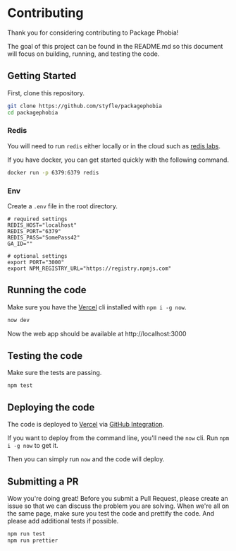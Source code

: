 # Contributing

Thank you for considering contributing to Package Phobia!

The goal of this project can be found in the README.md so this document will focus on building, running, and testing the code.

## Getting Started

First, clone this repository.

```sh
git clone https://github.com/styfle/packagephobia
cd packagephobia
```

### Redis

You will need to run `redis` either locally or in the cloud such as [redis labs](https://redislabs.com).

If you have docker, you can get started quickly with the following command.

```sh
docker run -p 6379:6379 redis
```

### Env

Create a `.env` file in the root directory.

```
# required settings
REDIS_HOST="localhost"
REDIS_PORT="6379"
REDIS_PASS="SomePass42"
GA_ID=""

# optional settings
export PORT="3000"
export NPM_REGISTRY_URL="https://registry.npmjs.com"
```

## Running the code

Make sure you have the [Vercel](https://vercel.com) cli installed with `npm i -g now`.

```sh
now dev
```

Now the web app should be available at http://localhost:3000


## Testing the code

Make sure the tests are passing.

```
npm test
```

## Deploying the code

The code is deployed to [Vercel](https://vercel.com) via [GitHub Integration](https://vercel.com/github).

If you want to deploy from the command line, you'll need the `now` cli. Run `npm i -g now` to get it.

Then you can simply run `now` and the code will deploy.

## Submitting a PR

Wow you're doing great! Before you submit a Pull Request, please create an issue so that we can discuss the problem you are solving. When we're all on the same page, make sure you test the code and prettify the code. And please add additional tests if possible.

```sh
npm run test
npm run prettier
```
